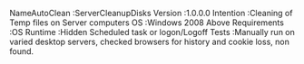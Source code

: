 NameAutoClean	:ServerCleanupDisks
Version			:1.0.0.0
Intention 		:Cleaning of Temp files on Server computers
OS				:Windows 2008 Above
Requirements	:OS
Runtime			:Hidden Scheduled task or logon/Logoff
Tests			:Manually run on varied desktop servers, checked browsers for history and cookie loss, non found.